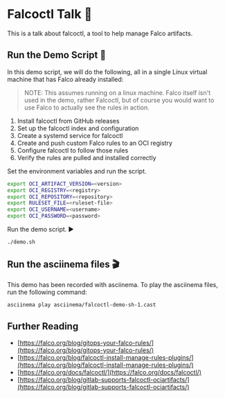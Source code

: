 # Falcoctl Talk 🦅

This is a talk about falcoctl, a tool to help manage Falco artifacts.

## Run the Demo Script 🚀

In this demo script, we will do the following, all in a single Linux virtual machine that has Falco already installed:

>NOTE: This assumes running on a linux machine. Falco itself isn't used in the demo, rather Falcoctl, but of course you would want to use Falco to actually see the rules in action.

1. Install falcoctl from GitHub releases
2. Set up the falcoctl index and configuration
3. Create a systemd service for falcoctl
4. Create and push custom Falco rules to an OCI registry
5. Configure falcoctl to follow those rules
6. Verify the rules are pulled and installed correctly

Set the environment variables and run the script.

```bash
export OCI_ARTIFACT_VERSION=<version>
export OCI_REGISTRY=<registry>
export OCI_REPOSITORY=<repository>
export RULESET_FILE=<ruleset-file>
export OCI_USERNAME=<username>
export OCI_PASSWORD=<password>
```

Run the demo script. ▶️
```bash
./demo.sh
```

## Run the asciinema files 🎬

This demo has been recorded with asciinema. To play the asciinema files, run the following command:

```bash
asciinema play asciinema/falcoctl-demo-sh-1.cast
```

## Further Reading

* [https://falco.org/blog/gitops-your-falco-rules/](https://falco.org/blog/gitops-your-falco-rules/)
* [https://falco.org/blog/falcoctl-install-manage-rules-plugins/](https://falco.org/blog/falcoctl-install-manage-rules-plugins/)
* [https://falco.org/docs/falcoctl/](https://falco.org/docs/falcoctl/)
* [https://falco.org/blog/gitlab-supports-falcoctl-ociartifacts/](https://falco.org/blog/gitlab-supports-falcoctl-ociartifacts/)
